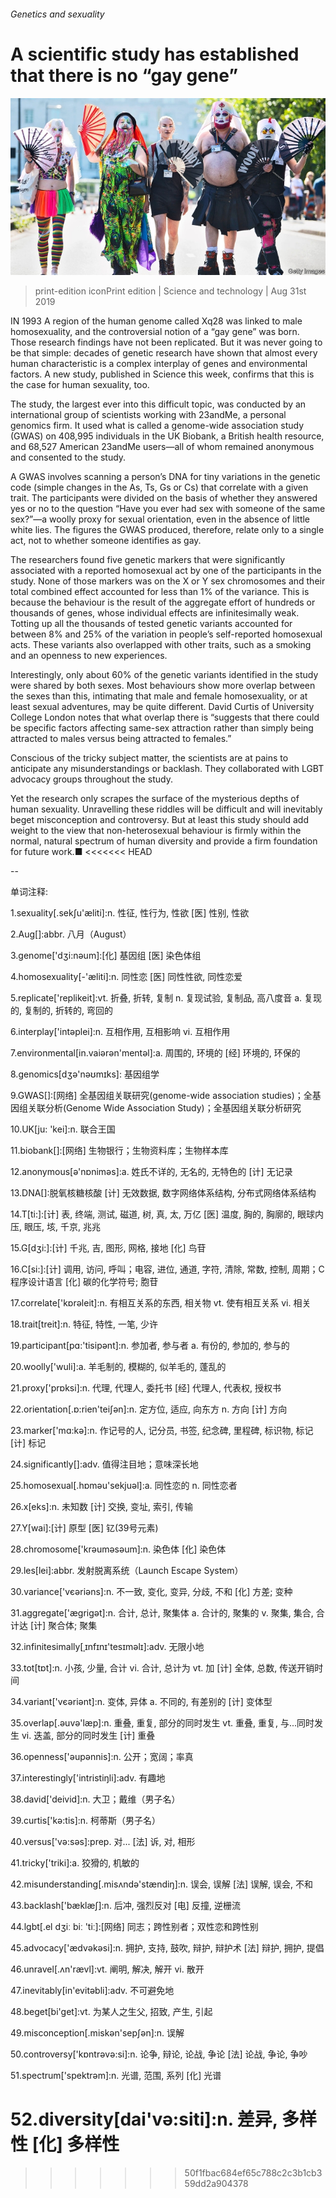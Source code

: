 ###### Genetics and sexuality

# A scientific study has established that there is no “gay gene” 

![image](images/20190831_STP004_0.jpg) 

> print-edition iconPrint edition | Science and technology | Aug 31st 2019 

IN 1993 A region of the human genome called Xq28 was linked to male homosexuality, and the controversial notion of a “gay gene” was born. Those research findings have not been replicated. But it was never going to be that simple: decades of genetic research have shown that almost every human characteristic is a complex interplay of genes and environmental factors. A new study, published in Science this week, confirms that this is the case for human sexuality, too. 

The study, the largest ever into this difficult topic, was conducted by an international group of scientists working with 23andMe, a personal genomics firm. It used what is called a genome-wide association study (GWAS) on 408,995 individuals in the UK Biobank, a British health resource, and 68,527 American 23andMe users—all of whom remained anonymous and consented to the study. 

A GWAS involves scanning a person’s DNA for tiny variations in the genetic code (simple changes in the As, Ts, Gs or Cs) that correlate with a given trait. The participants were divided on the basis of whether they answered yes or no to the question “Have you ever had sex with someone of the same sex?”—a woolly proxy for sexual orientation, even in the absence of little white lies. The figures the GWAS produced, therefore, relate only to a single act, not to whether someone identifies as gay. 

The researchers found five genetic markers that were significantly associated with a reported homosexual act by one of the participants in the study. None of those markers was on the X or Y sex chromosomes and their total combined effect accounted for less than 1% of the variance. This is because the behaviour is the result of the aggregate effort of hundreds or thousands of genes, whose individual effects are infinitesimally weak. Totting up all the thousands of tested genetic variants accounted for between 8% and 25% of the variation in people’s self-reported homosexual acts. These variants also overlapped with other traits, such as a smoking and an openness to new experiences. 

Interestingly, only about 60% of the genetic variants identified in the study were shared by both sexes. Most behaviours show more overlap between the sexes than this, intimating that male and female homosexuality, or at least sexual adventures, may be quite different. David Curtis of University College London notes that what overlap there is “suggests that there could be specific factors affecting same-sex attraction rather than simply being attracted to males versus being attracted to females.” 

Conscious of the tricky subject matter, the scientists are at pains to anticipate any misunderstandings or backlash. They collaborated with LGBT advocacy groups throughout the study. 

Yet the research only scrapes the surface of the mysterious depths of human sexuality. Unravelling these riddles will be difficult and will inevitably beget misconception and controversy. But at least this study should add weight to the view that non-heterosexual behaviour is firmly within the normal, natural spectrum of human diversity and provide a firm foundation for future work.■ 
<<<<<<< HEAD

-- 

 单词注释:

1.sexuality[.sekʃu'æliti]:n. 性征, 性行为, 性欲 [医] 性别, 性欲 

2.Aug[]:abbr. 八月（August） 

3.genome['dʒi:nәum]:[化] 基因组 [医] 染色体组 

4.homosexuality[-'æliti]:n. 同性恋 [医] 同性性欲, 同性恋爱 

5.replicate['replikeit]:vt. 折叠, 折转, 复制 n. 复现试验, 复制品, 高八度音 a. 复现的, 复制的, 折转的, 弯回的 

6.interplay['intәplei]:n. 互相作用, 互相影响 vi. 互相作用 

7.environmental[in.vaiәrәn'mentәl]:a. 周围的, 环境的 [经] 环境的, 环保的 

8.genomics[dʒə'nəʊmɪks]: 基因组学 

9.GWAS[]:[网络] 全基因组关联研究(genome-wide association studies)；全基因组关联分析(Genome Wide Association Study)；全基因组关联分析研究 

10.UK[ju: 'kei]:n. 联合王国 

11.biobank[]:[网络] 生物银行；生物资料库；生物样本库 

12.anonymous[ә'nɒnimәs]:a. 姓氏不详的, 无名的, 无特色的 [计] 无记录 

13.DNA[]:脱氧核糖核酸 [计] 无效数据, 数字网络体系结构, 分布式网络体系结构 

14.T[ti:]:[计] 表, 终端, 测试, 磁道, 树, 真, 太, 万亿 [医] 温度, 胸的, 胸廓的, 眼球内压, 眼压, 垓, 千京, 兆兆 

15.G[dʒi:]:[计] 千兆, 吉, 图形, 网格, 接地 [化] 鸟苷 

16.C[si:]:[计] 调用, 访问, 呼叫；电容, 进位, 通道, 字符, 清除, 常数, 控制, 周期；C 程序设计语言 [化] 碳的化学符号; 胞苷 

17.correlate['kɒrәleit]:n. 有相互关系的东西, 相关物 vt. 使有相互关系 vi. 相关 

18.trait[treit]:n. 特征, 特性, 一笔, 少许 

19.participant[pɑ:'tisipәnt]:n. 参加者, 参与者 a. 有份的, 参加的, 参与的 

20.woolly['wuli]:a. 羊毛制的, 模糊的, 似羊毛的, 蓬乱的 

21.proxy['prɒksi]:n. 代理, 代理人, 委托书 [经] 代理人, 代表权, 授权书 

22.orientation[.ɒ:rien'teiʃәn]:n. 定方位, 适应, 向东方 n. 方向 [计] 方向 

23.marker['mɑ:kә]:n. 作记号的人, 记分员, 书签, 纪念碑, 里程碑, 标识物, 标记 [计] 标记 

24.significantly[]:adv. 值得注目地；意味深长地 

25.homosexual[.hɒmәu'sekjuәl]:a. 同性恋的 n. 同性恋者 

26.x[eks]:n. 未知数 [计] 交换, 变址, 索引, 传输 

27.Y[wai]:[计] 原型 [医] 钇(39号元素) 

28.chromosome['krәumәsәum]:n. 染色体 [化] 染色体 

29.les[lei]:abbr. 发射脱离系统（Launch Escape System） 

30.variance['vєәriәns]:n. 不一致, 变化, 变异, 分歧, 不和 [化] 方差; 变种 

31.aggregate['ægrigәt]:n. 合计, 总计, 聚集体 a. 合计的, 聚集的 v. 聚集, 集合, 合计达 [计] 聚合体; 聚集 

32.infinitesimally[ˌɪnfɪnɪ'tesɪməlɪ]:adv. 无限小地 

33.tot[tɒt]:n. 小孩, 少量, 合计 vi. 合计, 总计为 vt. 加 [计] 全体, 总数, 传送开销时间 

34.variant['vєәriәnt]:n. 变体, 异体 a. 不同的, 有差别的 [计] 变体型 

35.overlap[.әuvә'læp]:n. 重叠, 重复, 部分的同时发生 vt. 重叠, 重复, 与...同时发生 vi. 迭盖, 部分的同时发生 [计] 重叠 

36.openness['әupәnnis]:n. 公开；宽阔；率真 

37.interestingly['intristiŋli]:adv. 有趣地 

38.david['deivid]:n. 大卫；戴维（男子名） 

39.curtis['kә:tis]:n. 柯蒂斯（男子名） 

40.versus['vә:sәs]:prep. 对... [法] 诉, 对, 相形 

41.tricky['triki]:a. 狡猾的, 机敏的 

42.misunderstanding[.misʌndә'stændiŋ]:n. 误会, 误解 [法] 误解, 误会, 不和 

43.backlash['bæklæʃ]:n. 后冲, 强烈反对 [电] 反撞, 逆栅流 

44.lgbt[.el dʒiː biː 'tiː]:[网络] 同志；跨性别者；双性恋和跨性别 

45.advocacy['ædvәkәsi]:n. 拥护, 支持, 鼓吹, 辩护, 辩护术 [法] 辩护, 拥护, 提倡 

46.unravel[.ʌn'rævl]:vt. 阐明, 解决, 解开 vi. 散开 

47.inevitably[in'evitәbli]:adv. 不可避免地 

48.beget[bi'get]:vt. 为某人之生父, 招致, 产生, 引起 

49.misconception[.miskәn'sepʃәn]:n. 误解 

50.controversy['kɒntrәvә:si]:n. 论争, 辩论, 论战, 争论 [法] 论战, 争论, 争吵 

51.spectrum['spektrәm]:n. 光谱, 范围, 系列 [化] 光谱 

52.diversity[dai'vә:siti]:n. 差异, 多样性 [化] 多样性 
=======
>>>>>>> 50f1fbac684ef65c788c2c3b1cb359dd2a904378

